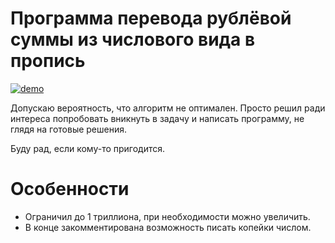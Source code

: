 # Программа перевода рублёвой суммы из числового вида в пропись

[![demo](https://asciinema.org/a/330644.svg)](https://asciinema.org/a/330644?autoplay=1)

Допускаю вероятность, что алгоритм не оптимален. Просто решил ради интереса попробовать вникнуть в задачу и написать программу, не глядя на готовые решения.

Буду рад, если кому-то пригодится.

# Особенности

- Ограничил до 1 триллиона, при необходимости можно увеличить.
- В конце закомментирована возможность писать копейки числом.
